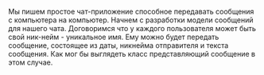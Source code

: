 ﻿Мы пишем простое чат-приложение способное передавать сообщения с компьютера на компьютер.
Начнем с разработки модели сообщений для нашего чата. 
Договоримся что у каждого пользователя может быть свой ник-нейм - уникальное имя. 
Ему можно будет передать сообщение, состоящее из даты, никнейма отправителя и текста сообщения. 
Как мог бы выглядеть класс представляющий сообщение в этом случае.